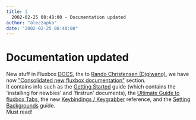 ```yaml
---
title: |
  2002-02-25 08:48:00 - Documentation updated
author: "aleczapka"
date: "2002-02-25 08:48:00"
---
```


# Documentation updated

New stuff in Fluxbox <a href="/docs.php">DOCS</a>, thx to <a href="digiwano&#64;babblica.net">Rando Christensen (Digiwano)</a>,
we have now <a href="/docs.php">"Consolidated new fluxbox documentation"</a> section.<br>
It contains info such as the <a href='/docs/newdoc.starting.php#top'>Getting Started</a> guide (which contains the 'installing for newbies' and 'firstrun' documents), the <a href='/docs/newdoc.tabbing.php#top'>Ultimate Guide to fluxbox Tabs</a>,
the new <a href='/docs/newdoc.keybindings.php#top'>Keybindings / Keygrabber</a> reference, and the <a href='/docs/newdoc.backgrounds.php#top'>Setting Backgrounds</a> guide.<br>
Must read!




